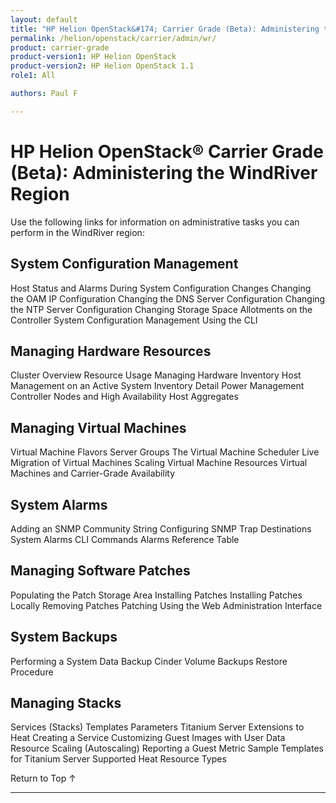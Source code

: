 ```yaml
---
layout: default
title: "HP Helion OpenStack&#174; Carrier Grade (Beta): Administering the WindRiver Region"
permalink: /helion/openstack/carrier/admin/wr/
product: carrier-grade
product-version1: HP Helion OpenStack
product-version2: HP Helion OpenStack 1.1
role1: All

authors: Paul F

---
```

<!--UNDER REVISION-->

<script>

function PageRefresh {
onLoad="window.refresh"
}

PageRefresh();

</script>

<!-- <p style="font-size: small;"> <a href="/helion/openstack/1.1/3rd-party-license-agreements/">&#9664; PREV</a> | <a href="/helion/openstack/1.1/">&#9650; UP</a> | NEXT &#9654; </p> -->

# HP Helion OpenStack&#174; Carrier Grade (Beta): Administering the WindRiver Region

<!-- Topic taken from Titanium Server ADMINISTRATION GUIDE 15.x -->

Use the following links for information on administrative tasks you can perform in the WindRiver region:

## System Configuration Management

Host Status and Alarms During System Configuration Changes
Changing the OAM IP Configuration
Changing the DNS Server Configuration
Changing the NTP Server Configuration
Changing Storage Space Allotments on the Controller
System Configuration Management Using the CLI

## Managing Hardware Resources

Cluster Overview 
Resource Usage 
Managing Hardware Inventory 
Host Management on an Active System 
Inventory Detail 
Power Management 
Controller Nodes and High Availability 
Host Aggregates 

## Managing Virtual Machines
Virtual Machine Flavors 
Server Groups 
The Virtual Machine Scheduler 
Live Migration of Virtual Machines 
Scaling Virtual Machine Resources 
Virtual Machines and Carrier-Grade Availability 

## System Alarms
Adding an SNMP Community String
Configuring SNMP Trap Destinations 
System Alarms CLI Commands 
Alarms Reference Table 

## Managing Software Patches
Populating the Patch Storage Area 
Installing Patches 
Installing Patches Locally 
Removing Patches 
Patching Using the Web Administration Interface

## System Backups
Performing a System Data Backup 
Cinder Volume Backups 
Restore Procedure 

## Managing Stacks
Services (Stacks) 
Templates 
Parameters 
Titanium Server Extensions to Heat 
Creating a Service 
Customizing Guest Images with User Data 
Resource Scaling (Autoscaling) 
Reporting a Guest Metric 
Sample Templates for Titanium Server 
Supported Heat Resource Types

<a href="#top" style="padding:14px 0px 14px 0px; text-decoration: none;"> Return to Top &#8593; </a>
 
----
